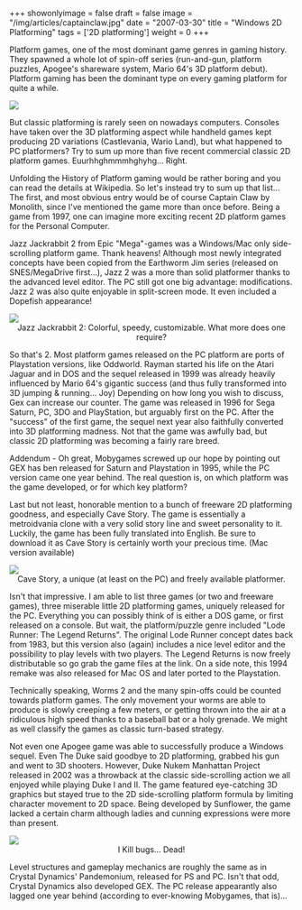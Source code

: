 +++
showonlyimage = false
draft = false
image = "/img/articles/captainclaw.jpg"
date = "2007-03-30"
title = "Windows 2D Platforming"
tags = ['2D platforming']
weight = 0
+++

Platform games, one of the most dominant game genres in gaming history. They spawned a whole lot of spin-off series (run-and-gun, platform puzzles, Apogee's shareware system, Mario 64's 3D platform debut). Platform gaming has been the dominant type on every gaming platform for quite a while.

<!--more-->
<img src="/img/articles/WinPlatforming.jpg"/>

But classic platforming is rarely seen on nowadays computers. Consoles have taken over the 3D platforming aspect while handheld games kept producing 2D variations (Castlevania, Wario Land), but what happened to PC platformers? Try to sum up more than five recent commercial classic 2D platform games. Euurhhghmmmhghyhg... Right.

Unfolding the History of Platform gaming would be rather boring and you can read the details at Wikipedia. So let's instead try to sum up that list... The first, and most obvious entry would be of course Captain Claw by Monolith, since I've mentioned the game more than once before. Being a game from 1997, one can imagine more exciting recent 2D platform games for the Personal Computer.

Jazz Jackrabbit 2 from Epic "Mega"-games was a Windows/Mac only side-scrolling platform game. Thank heavens! Although most newly integrated concepts have been copied from the Earthworm Jim series (released on SNES/MegaDrive first...), Jazz 2 was a more than solid platformer thanks to the advanced level editor. The PC still got one big advantage: modifications. Jazz 2 was also quite enjoyable in split-screen mode. It even included a Dopefish appearance!

<img src="/img/articles/WinPlat_Jazz2.jpg"/>
<center>Jazz Jackrabbit 2: Colorful, speedy, customizable. What more does one require?</center>

So that's 2. Most platform games released on the PC platform are ports of Playstation versions, like Oddworld. Rayman started his life on the Atari Jaguar and in DOS and the sequel released in 1999 was already heavily influenced by Mario 64's gigantic success (and thus fully transformed into 3D jumping & running... Joy) Depending on how long you wish to discuss, Gex can increase our counter. The game was released in 1996 for Sega Saturn, PC, 3DO and PlayStation, but arguably first on the PC. After the "success" of the first game, the sequel next year also faithfully converted into 3D platforming madness. Not that the game was awfully bad, but classic 2D platforming was becoming a fairly rare breed.

Addendum - Oh great, Mobygames screwed up our hope by pointing out GEX has ben released for Saturn and Playstation in 1995, while the PC version came one year behind. The real question is, on which platform was the game developed, or for which key platform?

Last but not least, honorable mention to a bunch of freeware 2D platforming goodness, and especially Cave Story. The game is essentially a metroidvania clone with a very solid story line and sweet personality to it. Luckily, the game has been fully translated into English. Be sure to download it as Cave Story is certainly worth your precious time. (Mac version available)

<img src="/img/articles/WinPlat_CaveStory.jpg"/>
<center>Cave Story, a unique (at least on the PC) and freely available platformer.</center>

Isn't that impressive. I am able to list three games (or two and freeware games), three miserable little 2D platforming games, uniquely released for the PC. Everything you can possibly think of is either a DOS game, or first released on a console. But wait, the platform/puzzle genre included "Lode Runner: The Legend Returns". The original Lode Runner concept dates back from 1983, but this version also (again) includes a nice level editor and the possibility to play levels with two players. The Legend Returns is now freely distributable so go grab the game files at the link. On a side note, this 1994 remake was also released for Mac OS and later ported to the Playstation.

Technically speaking, Worms 2 and the many spin-offs could be counted towards platform games. The only movement your worms are able to produce is slowly creeping a few meters, or getting thrown into the air at a ridiculous high speed thanks to a baseball bat or a holy grenade. We might as well classify the games as classic turn-based strategy.

Not even one Apogee game was able to successfully produce a Windows sequel. Even The Duke said goodbye to 2D platforming, grabbed his gun and went to 3D shooters. However, Duke Nukem Manhattan Project released in 2002 was a throwback at the classic side-scrolling action we all enjoyed while playing Duke I and II. The game featured eye-catching 3D graphics but stayed true to the 2D side-scrolling platform formula by limiting character movement to 2D space. Being developed by Sunflower, the game lacked a certain charm although ladies and cunning expressions were more than present.

<img src="/img/articles/WinPlat_Duke.jpg"/>
<center>I Kill bugs... Dead!</center>

Level structures and gameplay mechanics are roughly the same as in Crystal Dynamics' Pandemonium, released for PS and PC. Isn't that odd, Crystal Dynamics also developed GEX. The PC release appearantly also lagged one year behind (according to ever-knowing Mobygames, that is)...


